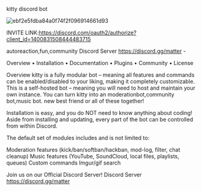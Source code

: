 kitty discord bot 

![ebf2e5fdba84a0f74f2f096914661d93](https://github.com/user-attachments/assets/1f1c05fb-1ed3-45b8-ac3d-1727c0bdc905)

INVITE LINK:https://discord.com/oauth2/authorize?client_id=1400831508444483715

autoreaction,fun,community
Discord Server https://discord.gg/matter -

Overview • Installation • Documentation • Plugins • Community • License

Overview
kitty is a fully modular bot – meaning all features and commands can be enabled/disabled to your liking, making it completely customizable. This is a self-hosted bot – meaning you will need to host and maintain your own instance. You can turn kitty into an moderationbot,community bot,music bot. new best friend or all of these together!

Installation is easy, and you do NOT need to know anything about coding! Aside from installing and updating, every part of the bot can be controlled from within Discord.

The default set of modules includes and is not limited to:

Moderation features (kick/ban/softban/hackban, mod-log, filter, chat cleanup)
Music features (YouTube, SoundCloud, local files, playlists, queues)
Custom commands
Imgur/gif search

Join us on our Official Discord Server!
Discord Server https://discord.gg/matter
